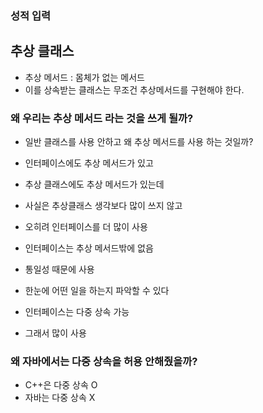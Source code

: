 
### 성적 입력 ###


## 추상 클래스

-  추상 메서드 : 몸체가 없는 메서드
- 이를 상속받는 클래스는 무조건 추상메서드를 구현해야 한다.

### 왜 우리는 추상 메서드 라는 것을 쓰게 될까?

- 일반 클래스를 사용 안하고 왜 추상 메서드를 사용 하는 것일까?
- 인터페이스에도 추상 메서드가 있고 
- 추상 클래스에도 추상 메서드가 있는데

- 사실은 추상클래스 생각보다 많이 쓰지 않고 
- 오히려 인터페이스를 더 많이 사용
- 인터페이스는 추상 메서드밖에 없음
- 통일성 때문에 사용
- 한눈에 어떤 일을 하는지 파악할 수 있다

- 인터페이스는 다중 상속 가능
- 그래서 많이 사용

### 왜 자바에서는 다중 상속을 허용 안해줬을까?

- C++은 다중 상속 O
- 자바는 다중 상속 X

<!--stackedit_data:
eyJoaXN0b3J5IjpbLTEyMDE2Njc5MzAsLTk0OTMwMjc4OSwzNT
I0NTU2MDEsNDk3ODE4ODEwXX0=
-->